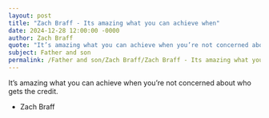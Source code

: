 ```yaml
---
layout: post
title: "Zach Braff - Its amazing what you can achieve when"
date: 2024-12-28 12:00:00 -0000
author: Zach Braff
quote: "It’s amazing what you can achieve when you’re not concerned about who gets the credit."
subject: Father and son
permalink: /Father and son/Zach Braff/Zach Braff - Its amazing what you can achieve when
---
```


It’s amazing what you can achieve when you’re not concerned about who gets the credit.

- Zach Braff

